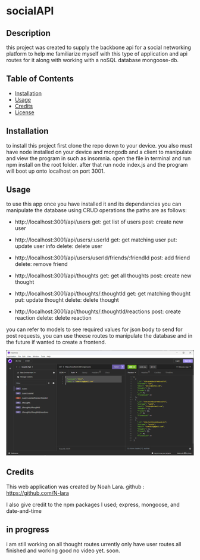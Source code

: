 # socialAPI

## Description

this project was created to supply the backbone api for a social networking platform to help me familiarize myself with this type of application and api routes for it along with working with a noSQL database mongoose-db.

## Table of Contents

- [Installation](#installation)
- [Usage](#usage)
- [Credits](#credits)
- [License](#license)

## Installation

to install this project first clone the repo down to your device. you also must have node installed on your device and mongodb and a client to manipulate and view the program in such as insomnia. open the file in terminal and run npm install on the root folder. after that run node index.js and the program will boot up onto localhost on port 3001.

## Usage

to use this app once you have installed it and its dependancies you can manipulate the database using CRUD operations the paths are as follows:
* http://localhost:3001/api/users
    get: get list of users
    post: create new user

* http://localhost:3001/api/users/:userId
    get: get matching user
    put: update user info
    delete: delete user

* http://localhost:3001/api/users/userId/friends/:friendId
    post: add friend
    delete: remove friend

* http://localhost:3001/api/thoughts
    get: get all thoughts
    post: create new thought

* http://localhost:3001/api/thoughts/:thoughtId
    get: get matching thought
    put: update thought
    delete: delete thought

* http://localhost:3001/api/thoughts/:thoughtId/reactions
    post: create reaction
    delete: delete reaction

you can refer to models to see required values for json body to send for post requests, you can use theese routes to manipulate the database and in the future if wanted to create a frontend.

![screenshot of app](./assets/screenshot.png)

## Credits

This web application was created by Noah Lara. 
github : https://github.com/N-lara

I also give credit to the npm packages I used; express, mongoose, and date-and-time

## in progress

i am still working on all thought routes urrently only have user routes all finished and working good no video yet. soon.